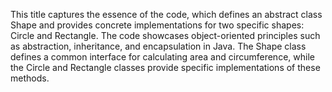 This title captures the essence of the code, which defines an abstract class Shape and provides concrete implementations for two specific shapes: Circle and Rectangle. The code showcases object-oriented principles such as abstraction, inheritance, and encapsulation in Java. The Shape class defines a common interface for calculating area and circumference, while the Circle and Rectangle classes provide specific implementations of these methods.
